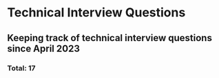 # Technical Interview Questions
## Keeping track of technical interview questions since April 2023 
### Total: 17